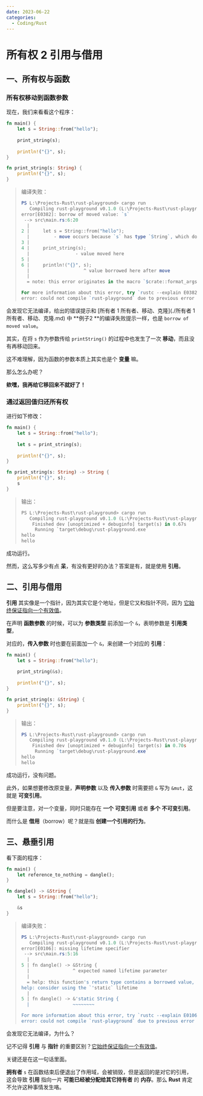 ```yaml
---
date: 2023-06-22
categories:
  - Coding/Rust
---
```


# 所有权 2 引用与借用

## 一、所有权与函数

### 所有权移动到函数参数

现在，我们来看看这个程序：

```rust
fn main() {
    let s = String::from("hello");
    
    print_string(s);
    
    println!("{}", s);
}

fn print_string(s: String) {
    println!("{}", s);
}
```

> 编译失败：
>
> ```powershell
> PS L:\Projects-Rust\rust-playground> cargo run
>    Compiling rust-playground v0.1.0 (L:\Projects-Rust\rust-playground)
> error[E0382]: borrow of moved value: `s`                                     
>  --> src\main.rs:6:20
>   |
> 2 |     let s = String::from("hello");
>   |         - move occurs because `s` has type `String`, which does not implement the `Copy` trait
> 3 | 
> 4 |     print_string(s);
>   |                 - value moved here
> 5 | 
> 6 |     println!("{}", s);
>   |                    ^ value borrowed here after move
>   |
>   = note: this error originates in the macro `$crate::format_args_nl` (in Nightly builds, run with -Z macro-backtrace for more info)
> 
> For more information about this error, try `rustc --explain E0382`.
> error: could not compile `rust-playground` due to previous error
> ```

会发现它无法编译，给出的错误提示和 [所有者 1 所有者、移动、克隆](./所有者 1 所有者、移动、克隆.md) 中 **例子2 **的编译失败提示一样，也是 `borrow of moved value`。

其实，在将 `s` 作为参数传给 `printString()` 的过程中也发生了一次 **移动**，而且没有再移动回来。

这不难理解，因为函数的参数本质上其实也是个 **变量** 嘛。

那么怎么办呢？

**欸嘿，我再给它移回来不就好了！**

### 通过返回值归还所有权

进行如下修改：

```rust
fn main() {
    let s = String::from("hello");
    
    let s = print_string(s);
    
    println!("{}", s);
}

fn print_string(s: String) -> String {
    println!("{}", s);
    s
}
```

> 输出：
>
> ```rust
> PS L:\Projects-Rust\rust-playground> cargo run
>    Compiling rust-playground v0.1.0 (L:\Projects-Rust\rust-playground)
>     Finished dev [unoptimized + debuginfo] target(s) in 0.67s                
>      Running `target\debug\rust-playground.exe`
> hello
> hello
> ```

成功运行。

然而，这么写多少有点 **呆**，有没有更好的办法？答案是有，就是使用 **引用**。

## 二、引用与借用

**引用** 其实像是一个指针，因为其实它是个地址，但是它又和指针不同，因为 <u>它始终保证指向一个有效值</u>。

在声明 **函数参数** 的时候，可以为 **参数类型** 前添加一个 `&`，表明参数是 **引用类型**，

对应的，**传入参数** 时也要在前面加一个 `&`，来创建一个对应的 **引用**：

```rust
fn main() {
    let s = String::from("hello");
    
    print_string(&s);
    
    println!("{}", s);
}

fn print_string(s: &String) {
    println!("{}", s);
}
```

> 输出：
>
> ```powershell
> PS L:\Projects-Rust\rust-playground> cargo run
>    Compiling rust-playground v0.1.0 (L:\Projects-Rust\rust-playground)
>     Finished dev [unoptimized + debuginfo] target(s) in 0.70s                
>      Running `target\debug\rust-playground.exe`
> hello
> hello
> ```

成功运行，没有问题。

此外，如果想要修改原变量，**声明参数** 以及 **传入参数** 时需要把 `&` 写为 `&mut`，这就是 **可变引用**。

但是要注意，对一个变量，同时只能存在 **一个** **可变引用** 或者 **多个** **不可变引用**。



而什么是 **借用**（borrow）呢？就是指 **创建一个引用的行为**。

## 三、悬垂引用

看下面的程序：

```rust
fn main() {
    let reference_to_nothing = dangle();
}

fn dangle() -> &String {
    let s = String::from("hello");

    &s
}
```

> 编译失败：
>
> ```powershell
> PS L:\Projects-Rust\rust-playground> cargo run
>    Compiling rust-playground v0.1.0 (L:\Projects-Rust\rust-playground)
> error[E0106]: missing lifetime specifier                                     
>  --> src\main.rs:5:16
>   |
> 5 | fn dangle() -> &String {
>   |                ^ expected named lifetime parameter
>   |
>   = help: this function's return type contains a borrowed value, but there is no value for it to be borrowed from
> help: consider using the `'static` lifetime
>   |
> 5 | fn dangle() -> &'static String {
>   |                ~~~~~~~~
> 
> For more information about this error, try `rustc --explain E0106`.
> error: could not compile `rust-playground` due to previous error
> ```

会发现它无法编译，为什么？

记不记得 **引用** 与 **指针** 的重要区别？<u>它始终保证指向一个有效值</u>。

关键还是在这一句话里面。

**拥有者** `s` 在函数结束后便退出了作用域，会被销毁，但是返回的是对它的引用，这会导致 **引用** 指向一片 **可能已经被分配给其它持有者** 的 **内存**。那么 **Rust** 肯定不允许这种事情发生咯。